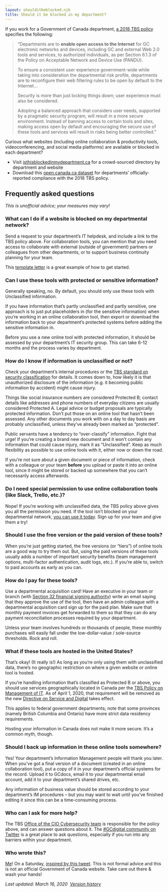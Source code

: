 ```yaml
---
layout: shoulditbeblocked.njk
title: Should it be blocked in my department?
---
```


If you work for a Government of Canada department, [a 2018 TBS policy](https://www.tbs-sct.gc.ca/pol/doc-eng.aspx?id=32588&section=html) specifies the following:

> “Departments are to **enable open access to the Internet** for GC electronic networks and devices, including GC and external Web 2.0 tools and services, to authorized individuals, as per Section 6.1.3 of the Policy on Acceptable Network and Device Use (PANDU).
> 
> To ensure a consistent user experience government-wide while taking into consideration the departmental risk profile, departments are to reconfigure their web filtering rules to be open by default to the Internet…
> 
> Security is more than just locking things down; user experience must also be considered.
> 
> Adopting a balanced approach that considers user needs, supported by a pragmatic security program, will result in a more secure environment. Instead of banning access to certain tools and sites, making access open by default and encouraging the secure use of these tools and services will result in risks being better controlled.”

Curious what websites (including online collaboration & productivity tools, videoconferencing, and social media platforms) are available or blocked in each department? 

*   Visit [isthisblockedinmydepartment.ca](https://isthisblockedinmydepartment.ca/) for a crowd-sourced directory by department and website
*   Download this [open.canada.ca dataset](https://open.canada.ca/data/en/dataset/d7aae979-e1e3-4017-a77b-b83bf9ae5f34) for departments’ officially-reported compliance with the 2018 TBS policy.

## Frequently asked questions

_This is unofficial advice; your measures may vary!_

### What can I do if a website is blocked on my departmental network?

Send a request to your department’s IT helpdesk, and include a link to the TBS policy above. For collaboration tools, you can mention that you need access to collaborate with external (outside of government) partners or colleagues from other departments, or to support business continuity planning for your team.

This [template letter](https://twitter.com/itsnuyanne/status/1239402224805195776) is a great example of how to get started.

### Can I use these tools with protected or sensitive information?

Generally speaking, no. By default, you should only use these tools with Unclassified information. 

If you have information that’s partly unclassified and partly sensitive, one approach is to just put placeholders in (for the sensitive information) when you’re working in an online collaboration tool, then export or download the information back to your department’s protected systems before adding the sensitive information in.

Before you use a new online tool with protected information, it should be assessed by your department’s IT security group. This can take 6-12 months and the process varies by department.

### How do I know if information is unclassified or not?

Check your department’s internal procedures or the [TBS standard on security classification](https://www.tbs-sct.gc.ca/pol/doc-eng.aspx?id=32614) for details. It comes down to, how likely it is that unauthorized disclosure of the information (e.g. it becoming public information by accident) might cause injury. 

Things like social insurance numbers are considered Protected B; contact details like addresses and phone numbers of everyday citizens are usually considered Protected A. Legal advice or budget proposals are typically protected information. Don’t put those on an online tool that hasn’t been assessed. Any other documents you work with on a day to day basis are probably unclassified, unless they’ve already been marked as “protected”. 

Public servants have a tendency to “over-classify” information. Fight that urge! If you’re creating a brand new document and it won’t contain any information that could cause injury, mark it as “Unclassified”. Keep as much flexibility as possible to use online tools with it, either now or down the road.

If you’re not sure about a given document or piece of information, check with a colleague or your team **before** you upload or paste it into an online tool, since it might be stored or backed up somewhere that you can’t necessarily access afterwards. 

### Do I need special permission to use online collaboration tools (like Slack, Trello, etc.)?

Nope! If you’re working with unclassified data, the TBS policy above gives you all the permission you need. If the tool isn’t blocked on your departmental network, [you can use it today](https://twitter.com/sboots/status/1238513165119479808). Sign up for your team and give them a try!

### Should I use the free version or the paid version of these tools?

When you’re just getting started, the free versions (or “tiers”) of online tools are a good way to try them out. But, using the paid versions of these tools usually adds a number of important security benefits (team management options, multi-factor authentication, audit logs, etc.). If you’re able to, switch to paid accounts as early as you can.

### How do I pay for these tools?

Use a departmental acquisition card! Have an executive in your team or branch (with [Section 32 financial signing authority](https://www.tbs-sct.gc.ca/pol/doc-eng.aspx?id=32503&section=html)) write an email saying that they approve the use of the tool, then have an admin colleague with a departmental acquisition card sign up for the paid plan. Make sure that monthly payment invoices get forwarded to them so that they can do any payment reconciliation processes required by your department. 

Unless your team involves hundreds or thousands of people, these monthly purchases will easily fall under the low-dollar-value / sole-source thresholds. Rock and roll.

### What if these tools are hosted in the United States?

That’s okay! (It really is!) As long as you’re only using them with unclassified data, there’s no geographic restriction on where a given website or online tool is hosted. 

If you’re handling information that’s classified as Protected B or above, you should use services geographically located in Canada per the [TBS Policy on Management of IT](https://www.tbs-sct.gc.ca/pol/doc-eng.aspx?id=12755). As of April 1, 2020, that requirement will be removed as the new [Directive on Service and Digital](https://www.tbs-sct.gc.ca/pol/doc-eng.aspx?id=32601) takes effect. 

This applies to federal government departments; note that some provinces (namely British Columbia and Ontario) have more strict data residency requirements.

Hosting your information in Canada does not make it more secure. It’s a common myth, though.

### Should I back up information in these online tools somewhere?

Yes! Your department’s Information Management people will thank you later. When you’ve got a final version of a document (created in an online collaboration tool), put a copy of it in your department’s official systems for the record. Upload it to GCdocs, email it to your departmental email account, add it to your department’s shared drives, etc. 

Any information of business value should be stored according to your department’s IM procedures – but you may want to wait until you’ve finished editing it since this can be a time-consuming process.

### Who can I ask for more help?

The TBS [Office of the CIO Cybersecurity team](mailto:ZZTBSCYBERS@tbs-sct.gc.ca) is responsible for the policy above, and can answer questions about it. The [#GCdigital community on Twitter](https://twitter.com/hashtag/GCdigital) is a great place to ask questions, especially if you run into any barriers within your department.

### Who wrote this?

[Me](https://sboots.ca/)! On a Saturday, [inspired by this tweet](https://twitter.com/iBashX/status/1238865058135932935). This is not formal advice and this is not an official Government of Canada website. Take care out there & wash your hands!

_Last updated: March 16, 2020  [Version history](https://github.com/isthisblocked/shoulditbeblockedinmydepartment.ca)_
